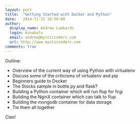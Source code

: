 ```yaml
---
layout: post
title:  "Getting Started with Docker and Python"
date:   2014-11-21 10:59:00
author:
  display_name: Andrew Lombardi
  login: kinabalu
  email: andrew@mysticcoders.com
  url: http://www.mysticcoders.com
comments: true
---
```


Outline:
- Overview of the current way of using Python with virtualenv
- Discuss some of the criticisms of virtualenv and pip
- Beginners guide to Docker
- The Stocks sample in bottle.py and flask?
- Building a Python container which will run flup for fcgi
- Building the NginX container which can talk to flup
- Building the mongodb container for data storage
- Tie them all together

Ciao!